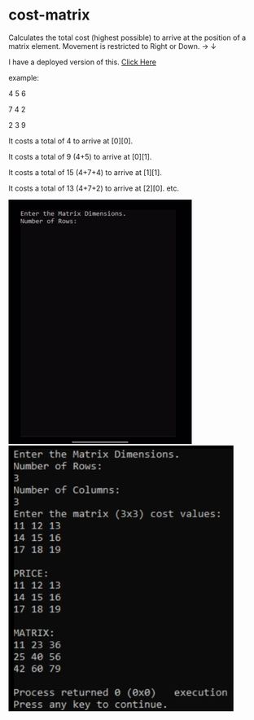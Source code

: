 # cost-matrix

   Calculates the total cost (highest possible) to arrive at the position of a matrix element.  Movement is restricted to Right or Down.   →  ↓
   
   I have a deployed version of this. [Click Here](https://edwin-torres.github.io/github-page/#/projects/cost)
     
   example:

   4 5 6
   
   7 4 2
   
   2 3 9

   It costs a total of 4 to arrive at [0][0].
   
   It costs a total of 9 (4+5) to arrive at [0][1].
   
   It costs a total of 15 (4+7+4) to arrive at [1][1].
   
   It costs a total of 13 (4+7+2) to arrive at [2][0]. etc.
   
   
   <img src="Cost.gif" >
   <img src="Cost.png" >
